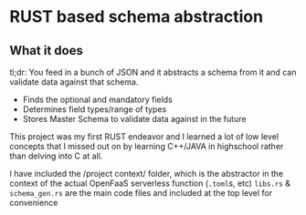 # RUST based schema abstraction

## What it does
tl;dr: You feed in a bunch of JSON and it abstracts a schema from it and can validate data against that schema.

- Finds the optional and mandatory fields
- Determines field types/range of types
- Stores Master Schema to validate data against in the future

This project was my first RUST endeavor and I learned a lot of low level concepts that I missed out on by learning C++/JAVA in highschool rather than delving into C at all.

I have included the /project context/ folder, which is the abstractor in the context of the actual OpenFaaS serverless function (`.toml`s, etc)
`libs.rs` & `schema_gen.rs` are the main code files and included at the top level for convenience
